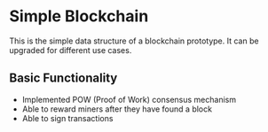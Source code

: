 # Simple Blockchain

This is the simple data structure of a blockchain prototype. It can be upgraded for different use cases.

## Basic Functionality

- Implemented POW (Proof of Work) consensus mechanism
- Able to reward miners after they have found a block
- Able to sign transactions
